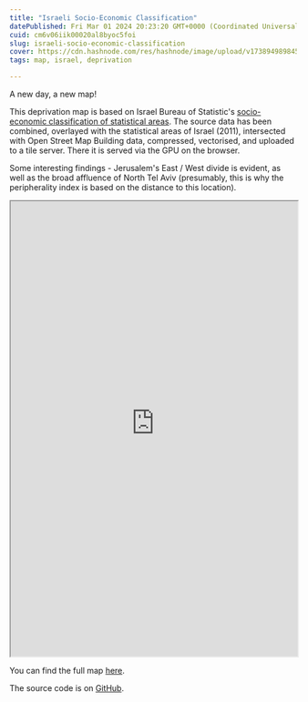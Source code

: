 ```yaml
---
title: "Israeli Socio-Economic Classification"
datePublished: Fri Mar 01 2024 20:23:20 GMT+0000 (Coordinated Universal Time)
cuid: cm6v06iik00020al8byoc5foi
slug: israeli-socio-economic-classification
cover: https://cdn.hashnode.com/res/hashnode/image/upload/v1738949898450/c0a5e4b8-ba56-4271-8cfc-b4a2f8f6b969.png
tags: map, israel, deprivation

---
```


A new day, a new map!

This deprivation map is based on Israel Bureau of Statistic's [socio-economic classification of statistical areas](https://www.cbs.gov.il/en/publications/Pages/2023/socio-2019-e.aspx). The source data has been combined, overlayed with the statistical areas of Israel (2011), intersected with Open Street Map Building data, compressed, vectorised, and uploaded to a tile server. There it is served via the GPU on the browser.

Some interesting findings - Jerusalem's East / West divide is evident, as well as the broad affluence of North Tel Aviv (presumably, this is why the peripherality index is based on the distance to this location).

<iframe src="https://israeli-deprivation-index.pages.dev/" style="width:100%" height="800"></iframe>

You can find the full map [here](https://israeli-deprivation-index.pages.dev/).

The source code is on [GitHub](https://github.com/JacobWeinbren/Israeli-Deprivation-Index).